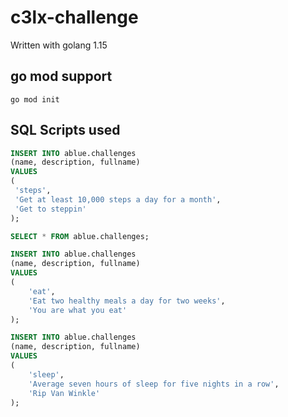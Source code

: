 # c3lx-challenge

Written with golang 1.15

## go mod support

`go mod init`

## SQL Scripts used

```sql
INSERT INTO ablue.challenges
(name, description, fullname)
VALUES
(
 'steps',
 'Get at least 10,000 steps a day for a month',
 'Get to steppin'
);

SELECT * FROM ablue.challenges;

INSERT INTO ablue.challenges
(name, description, fullname)
VALUES
(
    'eat',
    'Eat two healthy meals a day for two weeks',
    'You are what you eat'
);

INSERT INTO ablue.challenges
(name, description, fullname)
VALUES
(
    'sleep',
    'Average seven hours of sleep for five nights in a row',
    'Rip Van Winkle'
);
```